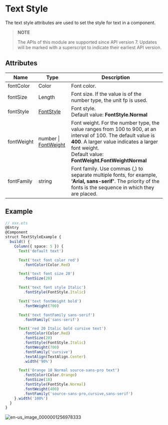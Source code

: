# Text Style


The text style attributes are used to set the style for text in a component.

>  **NOTE**
>
> The APIs of this module are supported since API version 7. Updates will be marked with a superscript to indicate their earliest API version.


## Attributes


| Name        | Type                                     | Description                                   |
| -----------| ---------------------------------------- | ------------------------------------ |
| fontColor  | Color  | Font color.                                |
| fontSize   | Length  | Font size. If the value is of the number type, the unit fp is used.    |
| fontStyle  | [FontStyle](ts-appendix-enums.md#fontstyle)  | Font style.<br>Default value: **FontStyle.Normal**        |
| fontWeight | number \| [FontWeight](ts-appendix-enums.md#fontweight)  | Font weight. For the number type, the value ranges from 100 to 900, at an interval of 100. The default value is **400**. A larger value indicates a larger font weight.<br>Default value: **FontWeight.FontWeightNormal** |
| fontFamily | string  | Font family. Use commas (,) to separate multiple fonts, for example, **'Arial, sans-serif'**. The priority of the fonts is the sequence in which they are placed.|


## Example

```ts
// xxx.ets
@Entry
@Component
struct TextStyleExample {
  build() {
    Column({ space: 5 }) {
      Text('default text')

      Text('text font color red')
        .fontColor(Color.Red)

      Text('text font size 20')
        .fontSize(20)

      Text('text font style Italic')
        .fontStyle(FontStyle.Italic)

      Text('text fontWeight bold')
        .fontWeight(700)

      Text('text fontFamily sans-serif')
        .fontFamily('sans-serif')

      Text('red 20 Italic bold cursive text')
        .fontColor(Color.Red)
        .fontSize(20)
        .fontStyle(FontStyle.Italic)
        .fontWeight(700)
        .fontFamily('cursive')
        .textAlign(TextAlign.Center)
        .width('90%')

      Text('Orange 18 Normal source-sans-pro text')
        .fontColor(Color.Orange)
        .fontSize(18)
        .fontStyle(FontStyle.Normal)
        .fontWeight(400)
        .fontFamily('source-sans-pro,cursive,sans-serif')
    }.width('100%')
  }
}
```

![en-us_image_0000001256978333](figures/en-us_image_0000001256978333.png)
